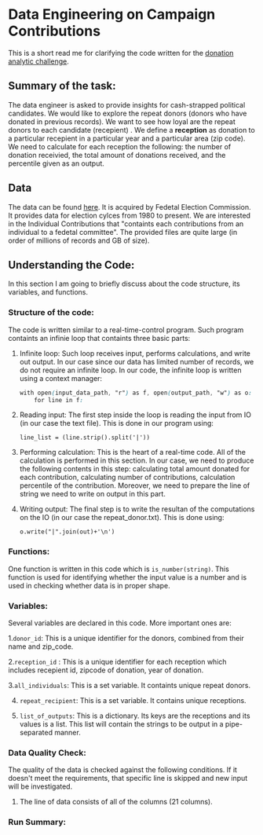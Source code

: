 # Data Engineering on Campaign Contributions

This is a short read me for clarifying the code written for the [donation analytic challenge](https://github.com/InsightDataScience/donation-analytics).

## Summary of the task:

The data engineer is asked to provide insights for cash-strapped political candidates.
We would like to explore the repeat donors (donors who have donated in previous records). We want to see how loyal are the repeat donors to each candidate (recepient) .
We define a **reception** as donation to a particular recepient in a particular year and a particular area (zip code).
We need to calculate for each reception the following: the number of donation receivied, the total amount of donations received, and the percentile given as an output.

## Data

The data can be found [here](https://classic.fec.gov/finance/disclosure/metadata/DataDictionaryContributionsbyIndividuals.shtml).
It is acquired by Fedetal Election Commission. It provides data for election cylces from 1980 to present. We are interested in the Individual Contributions that "containts each contributions from an individual to a fedetal committee". The provided files are quite large (in order of millions of records and GB of size).

## Understanding the Code:

In this section I am going to briefly discuss about the code structure, its variables, and functions.

### Structure of the code:
The code is written similar to a real-time-control program.
Such program containts an infinie loop that containts three basic parts:

1. Infinite loop:
Such loop receives input, performs calculations, and write out output. In our case since our data has limited number of records, we do not require an infinite loop. 
In our code, the infinite loop is written using a context manager:

	```css
	with open(input_data_path, "r") as f, open(output_path, "w") as o:
		for line in f:
	```

2. Reading input:
The first step inside the loop is reading the input from IO (in our case the text file). This is done in our program using:
	
	```
	line_list = (line.strip().split('|'))
	```
3. Performing calculation:
This is the heart of a real-time code. All of the calculation is performed in this section.
In our case, we need to produce the following contents in this step: calculating total amount donated for each contribution, calculating number of contributions, calculation percentile of the contribution.
Moreover, we need to prepare the line of string we need to write on output in this part.
	
4. Writing output:
The final step is to write the resultan of the computations on the IO (in our case the repeat_donor.txt). This is done using:

	```
	o.write("|".join(out)+'\n')
	```


### Functions:

One function is written in this code which is ``is_number(string)``.
This function is used for identifying whether the input value is a number and is used in checking whether data is in proper shape.

### Variables:
Several variables are declared in this code. More important ones are:

1.``donor_id``: This is a unique identifier for the donors, combined from their name and zip_code.

2.``reception_id`` : This is a unique identifier for each reception which includes recepient id, zipcode of donation, year of donation.

3.``all_individuals``: This is a set variable. It containts unique repeat donors.

4. ``repeat_recipient``: This is a set variable. It contains unique receptions.

5. ``list_of_outputs``: This is a dictionary. Its keys are the receptions and its values is a list. This list will contain the strings to be output in a pipe-separated manner.

### Data Quality Check:
The quality of the data is checked against the following conditions.
If it doesn't meet the requirements, that specific line is skipped and new input will be investigated.
1. The line of data consists of all of the columns (21 columns).
### Run Summary: